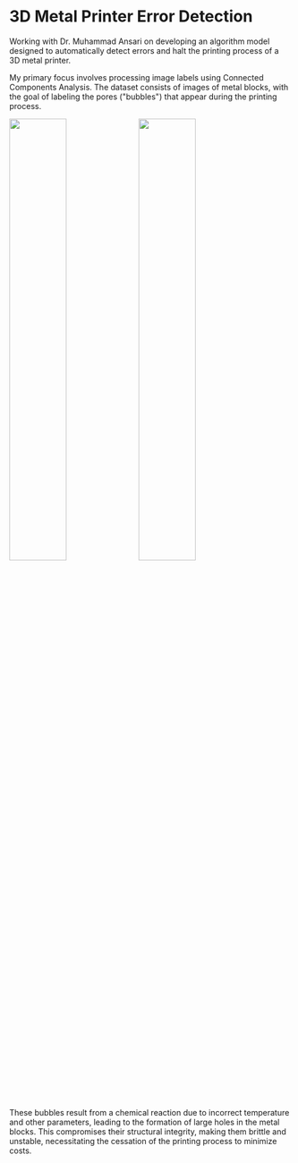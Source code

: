 # 3D Metal Printer Error Detection

Working with Dr. Muhammad Ansari on developing an algorithm model designed to automatically detect errors and halt the printing process of a 3D metal printer.

My primary focus involves processing image labels using Connected Components Analysis. The dataset consists of images of metal blocks, with the goal of labeling the pores ("bubbles") that appear during the printing process.

<img src="https://github.com/ThongLai/Metal-Printer-Error-Detection/assets/63563631/937d0caf-1a6f-406a-b700-dc20f31ba893" width=45%> 
<img src="https://github.com/ThongLai/Metal-Printer-Error-Detection/assets/63563631/47cc579e-2782-4525-9be4-ac786fcbf9bc" width=45%>

These bubbles result from a chemical reaction due to incorrect temperature and other parameters, leading to the formation of large holes in the metal blocks. This compromises their structural integrity, making them brittle and unstable, necessitating the cessation of the printing process to minimize costs.

